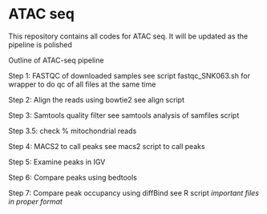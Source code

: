 # ATAC seq
This repository contains all codes for ATAC seq. It will be updated as the pipeline is polished 

Outline of ATAC-seq pipeline

Step 1: FASTQC of downloaded samples
	see script fastqc_SNK063.sh for wrapper to do qc of all files at the same time 

Step 2: Align the reads using bowtie2
	see align script

Step 3: Samtools quality filter
	see samtools analysis of samfiles script 

Step 3.5: check % mitochondrial reads 
	
Step 4: MACS2 to call peaks
	see macs2 script to call peaks  


Step 5: Examine peaks in IGV


Step 6: Compare peaks using bedtools

Step 7: Compare peak occupancy using diffBind
see R script *important files in proper format*
